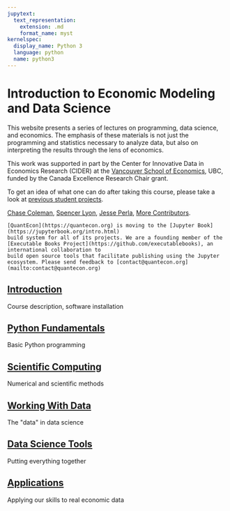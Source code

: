 ```yaml
---
jupytext:
  text_representation:
    extension: .md
    format_name: myst
kernelspec:
  display_name: Python 3
  language: python
  name: python3
---
```



# Introduction to Economic Modeling and Data Science

This website presents a series of lectures on programming, data science, and economics. The emphasis of these materials is not just the programming and statistics necessary to analyze data, but also on interpreting the results through the lens of economics.

This work was supported in part by the Center for Innovative Data in Economics Research (CIDER) at the [Vancouver School of Economics](https://economics.ubc.ca/), UBC, funded by the Canada Excellence Research Chair grant.

To get an idea of what one can do after taking this course, please take a look at [previous student projects](theme/projects.md).

[Chase Coleman](http://www.chasegcoleman.com/), [Spencer Lyon](http://spencerlyon.com/), [Jesse Perla](http://jesseperla.com/), [More Contributors](theme/contributors.md).

```{admonition} News
[QuantEcon](https://quantecon.org) is moving to the [Jupyter Book](https://jupyterbook.org/intro.html)
build system for all of its projects. We are a founding member of the
[Executable Books Project](https://github.com/executablebooks), an international collaboration to
build open source tools that facilitate publishing using the Jupyter
ecosystem. Please send feedback to [contact@quantecon.org](mailto:contact@quantecon.org)
```

## <i class="fas fa-concierge-bell" style="color:#1665ad"></i> [Introduction](introduction/index.md)
Course description, software installation

## <i class="fab fa-python" style="color:#ffd053"></i> [Python Fundamentals](python_fundamentals/index.md)
Basic Python programming

## <i class="fas fa-server" style="color:#d45f6c"></i> [Scientific Computing](scientific/index.md)
Numerical and scientific methods

## <i class="fas fa-database" style="color:#6dae5c"></i> [Working With Data](pandas/index.md)
The "data" in data science

## <i class="fas fa-cogs" style="color:#9933ff"></i> [Data Science Tools](tools/index.md)
Putting everything together

## <i class="fas fa-chart-column" style="color:#ff9900"></i> [Applications](applications/index.md)
Applying our skills to real economic data
